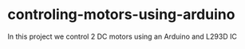 # controling-motors-using-arduino
In this project we control 2 DC motors using an Arduino and L293D IC
